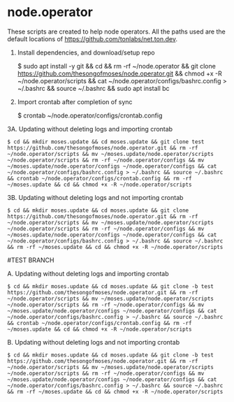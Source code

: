 # node.operator

These scripts are created to help node operators. All the paths used are the default locations of https://github.com/tonlabs/net.ton.dev. 

1. Install dependencies, and download/setup repo

	$ sudo apt install -y git && cd && rm -rf ~/node.operator && git clone https://github.com/thesongofmoses/node.operator.git && chmod +x -R ~/node.operator/scripts && cat ~/node.operator/configs/bashrc.config > ~/.bashrc && source ~/.bashrc && sudo apt install bc


2. Import crontab after completion of sync

	$ crontab ~/node.operator/configs/crontab.config


3A. Updating without deleting logs and importing crontab
	
	$ cd && mkdir moses.update && cd moses.update && git clone test https://github.com/thesongofmoses/node.operator.git && rm -rf ~/node.operator/scripts && mv ~/moses.update/node.operator/scripts ~/node.operator/scripts && rm -rf ~/node.operator/configs && mv ~/moses.update/node.operator/configs ~/node.operator/configs && cat ~/node.operator/configs/bashrc.config > ~/.bashrc && source ~/.bashrc && crontab ~/node.operator/configs/crontab.config && rm -rf ~/moses.update && cd && chmod +x -R ~/node.operator/scripts


3B. Updating without deleting logs and not importing crontab
	
	$ cd && mkdir moses.update && cd moses.update && git clone https://github.com/thesongofmoses/node.operator.git && rm -rf ~/node.operator/scripts && mv ~/moses.update/node.operator/scripts ~/node.operator/scripts && rm -rf ~/node.operator/configs && mv ~/moses.update/node.operator/configs ~/node.operator/configs && cat ~/node.operator/configs/bashrc.config > ~/.bashrc && source ~/.bashrc && rm -rf ~/moses.update && cd && chmod +x -R ~/node.operator/scripts


#TEST BRANCH

A. Updating without deleting logs and importing crontab

	$ cd && mkdir moses.update && cd moses.update && git clone -b test https://github.com/thesongofmoses/node.operator.git && rm -rf ~/node.operator/scripts && mv ~/moses.update/node.operator/scripts ~/node.operator/scripts && rm -rf ~/node.operator/configs && mv ~/moses.update/node.operator/configs ~/node.operator/configs && cat ~/node.operator/configs/bashrc.config > ~/.bashrc && source ~/.bashrc && crontab ~/node.operator/configs/crontab.config && rm -rf ~/moses.update && cd && chmod +x -R ~/node.operator/scripts


B. Updating without deleting logs and not importing crontab

	$ cd && mkdir moses.update && cd moses.update && git clone -b test https://github.com/thesongofmoses/node.operator.git && rm -rf ~/node.operator/scripts && mv ~/moses.update/node.operator/scripts ~/node.operator/scripts && rm -rf ~/node.operator/configs && mv ~/moses.update/node.operator/configs ~/node.operator/configs && cat ~/node.operator/configs/bashrc.config > ~/.bashrc && source ~/.bashrc && rm -rf ~/moses.update && cd && chmod +x -R ~/node.operator/scripts
